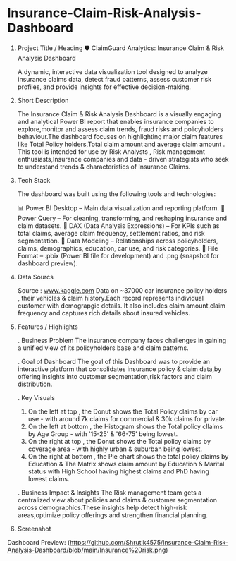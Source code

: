 # Insurance-Claim-Risk-Analysis-Dashboard
  1. Project Title / Heading
 🛡️ ClaimGuard Analytics: Insurance Claim & Risk Analysis Dashboard
 
     A dynamic, interactive data visualization tool designed to analyze insurance claims data, detect fraud patterns, assess customer risk profiles, and provide
     insights for effective decision-making.

  2. Short Description 

       The Insurance Claim & Risk Analysis Dashboard is a visually engaging and analytical Power BI report that enables insurance companies to explore,monitor and 
       assess claim trends, fraud risks and policyholders behaviour.The dashboard focuses on highlighting major claim features like Total Policy holders,Total claim 
       amount and average claim amount . This tool is intended for use by Risk Analysts , Risk management enthusiasts,Insurance companies and data - driven strategists
       who seek to understand trends & characteristics of Insurance Claims.

  3. Tech Stack

     The dashboard was built using the following tools and technologies:
   
     📊 Power BI Desktop – Main data visualization and reporting platform.
     🔄 Power Query – For cleaning, transforming, and reshaping insurance and claim datasets.
     🧮 DAX (Data Analysis Expressions) – For KPIs such as total claims, average claim frequency, settlement ratios, and risk segmentation.
     🔗 Data Modeling – Relationships across policyholders, claims, demographics, education, car use, and risk categories.
     📂 File Format – .pbix (Power BI file for development) and .png (snapshot for dashboard preview).

  4. Data Sourcs

     Source : www.kaggle.com
     Data on ~37000 car insurance policy holders , their vehicles & claim history.Each record represents individual customer with demograpgic details.
     It also   includes claim amount,claim frequency and captures rich details about insured vehicles.

  5. Features / Highlights

     . Business Problem
       The insurance company faces challenges in gaining a unified view of its policyholders base and claim patterns.
   
     . Goal of Dashboard
       The goal of this Dashboard was to provide an interactive platform that consolidates insurance policy & claim data,by offering insights into customer
       segmentation,risk factors and claim distribution.

     . Key Visuals
     1. On the left at top , the Donut shows the Total Policy claims by car use - with around 7k claims for commercial & 30k claims for private.
     2. On the left at bottom , the Histogram shows the Total policy cllaims by Age Group - with '15-25' & '66-75' being lowest.
     3. On the right at top , the Donut shows the Total policy claims by coverage area - with highly urban & suburban being lowest.
     4. On the right at bottom , the Pie chart shows the total policy claims by Education & The Matrix shows claim amount by Education & Marital status with High
       School having highest claims and PhD having lowest claims.

     . Business Impact & Insights
       The Risk management team gets a centralized view about policies and claims & customer segmentation across demographics.These insights help detect high-risk
       areas,optimize policy offerings and strengthen financial planning.

  6. Screenshot

   Dashboard Preview: (https://github.com/Shrutik4575/Insurance-Claim-Risk-Analysis-Dashboard/blob/main/Insurance%20risk.png)

   

   
